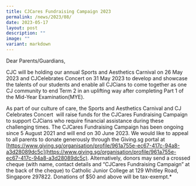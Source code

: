 ```yaml
---
title: CJCares Fundraising Campaign 2023
permalink: /news/2023/08/
date: 2023-05-17
layout: post
description: ""
image: ""
variant: markdown
---
```

Dear Parents/Guardians,

CJC will be holding our annual Sports and Aesthetics Carnival on 26 May 2023 and CJCelebrates Concert on 31 May 2023 to develop and showcase the talents of our students and enable all CJCians to come together as one CJ community to end Term 2 in an uplifting way after completing Part 1 of the Mid-Year Examination(MYE).

As part of our culture of care, the Sports and Aesthetics Carnival and CJ Celebrates Concert &nbsp;will raise funds for the CJCares Fundraising Campaign to support CJCians who require financial assistance during these challenging times. The CJCares Fundraising Campaign has been ongoing since 5 August 2021 and will end on 30 June 2023. We would like to appeal to all parents to donate generously through the Giving.sg portal at [https://www.giving.sg/organisation/profile/961a755e-ec67-417c-94a8-a3d28089dc5c](https://www.giving.sg/organisation/profile/961a755e-ec67-417c-94a8-a3d28089dc5c). Alternatively, donors may send a crossed cheque (with name, contact details and “CJCares Fundraising Campaign” at the back of the cheque) to Catholic Junior College at 129 Whitley Road, Singapore 297822. Donations of $50 and above will be tax-exempt.*